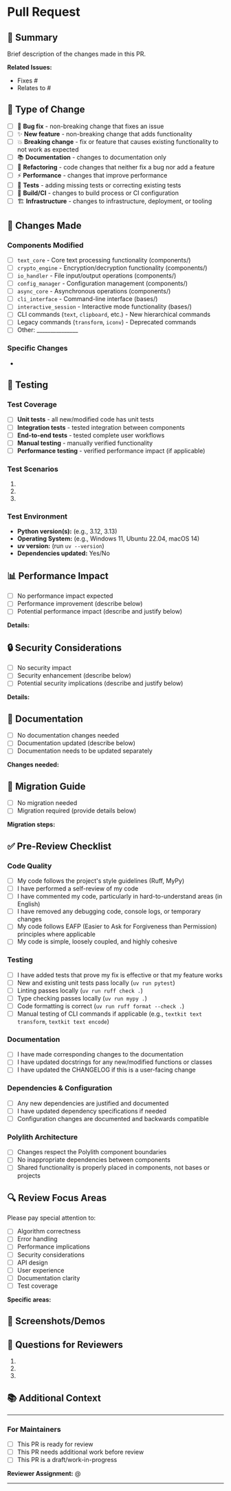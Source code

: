 # Pull Request

## 📝 Summary

<!--
Provide a clear and concise summary of your changes.
Include the motivation and context behind these changes.
Reference any related issues using keywords like "Fixes #123", "Closes #456", "Relates to #789".
-->

Brief description of the changes made in this PR.

**Related Issues:**
- Fixes #<!-- issue number -->
- Relates to #<!-- issue number -->

## 🔧 Type of Change

<!--
Select the type of change by marking the appropriate checkbox(es).
-->

- [ ] 🐛 **Bug fix** - non-breaking change that fixes an issue
- [ ] ✨ **New feature** - non-breaking change that adds functionality
- [ ] 💥 **Breaking change** - fix or feature that causes existing functionality to not work as expected
- [ ] 📚 **Documentation** - changes to documentation only
- [ ] 🔄 **Refactoring** - code changes that neither fix a bug nor add a feature
- [ ] ⚡ **Performance** - changes that improve performance
- [ ] 🧪 **Tests** - adding missing tests or correcting existing tests
- [ ] 🔧 **Build/CI** - changes to build process or CI configuration
- [ ] 🏗️ **Infrastructure** - changes to infrastructure, deployment, or tooling

## 🚀 Changes Made

<!--
Provide a more detailed description of the changes.
Use bullet points to list specific changes.
-->

### Components Modified
- [ ] `text_core` - Core text processing functionality (components/)
- [ ] `crypto_engine` - Encryption/decryption functionality (components/)
- [ ] `io_handler` - File input/output operations (components/)
- [ ] `config_manager` - Configuration management (components/)
- [ ] `async_core` - Asynchronous operations (components/)
- [ ] `cli_interface` - Command-line interface (bases/)
- [ ] `interactive_session` - Interactive mode functionality (bases/)
- [ ] CLI commands (`text`, `clipboard`, etc.) - New hierarchical commands
- [ ] Legacy commands (`transform`, `iconv`) - Deprecated commands
- [ ] Other: _______________

### Specific Changes
- <!-- List your changes here -->

## 🧪 Testing

<!--
Describe how you tested your changes.
Include details about test cases, scenarios, and verification methods.
-->

### Test Coverage
- [ ] **Unit tests** - all new/modified code has unit tests
- [ ] **Integration tests** - tested integration between components
- [ ] **End-to-end tests** - tested complete user workflows
- [ ] **Manual testing** - manually verified functionality
- [ ] **Performance testing** - verified performance impact (if applicable)

### Test Scenarios
<!--
List specific test scenarios you executed:
-->
1.
2.
3.

### Test Environment
- **Python version(s):** (e.g., 3.12, 3.13)
- **Operating System:** (e.g., Windows 11, Ubuntu 22.04, macOS 14)
- **uv version:** (run `uv --version`)
- **Dependencies updated:** Yes/No

## 📊 Performance Impact

<!--
If your changes might affect performance, please provide details.
-->

- [ ] No performance impact expected
- [ ] Performance improvement (describe below)
- [ ] Potential performance impact (describe and justify below)

**Details:**

## 🔒 Security Considerations

<!--
If your changes have security implications, describe them here.
-->

- [ ] No security impact
- [ ] Security enhancement (describe below)
- [ ] Potential security implications (describe and justify below)

**Details:**

## 📖 Documentation

<!--
Describe any documentation changes needed or made.
-->

- [ ] No documentation changes needed
- [ ] Documentation updated (describe below)
- [ ] Documentation needs to be updated separately

**Changes needed:**

## 🔄 Migration Guide

<!--
If this is a breaking change, provide migration instructions for users.
-->

- [ ] No migration needed
- [ ] Migration required (provide details below)

**Migration steps:**

## ✅ Pre-Review Checklist

<!--
Complete this checklist before requesting review.
-->

### Code Quality
- [ ] My code follows the project's style guidelines (Ruff, MyPy)
- [ ] I have performed a self-review of my code
- [ ] I have commented my code, particularly in hard-to-understand areas (in English)
- [ ] I have removed any debugging code, console logs, or temporary changes
- [ ] My code follows EAFP (Easier to Ask for Forgiveness than Permission) principles where applicable
- [ ] My code is simple, loosely coupled, and highly cohesive

### Testing
- [ ] I have added tests that prove my fix is effective or that my feature works
- [ ] New and existing unit tests pass locally (`uv run pytest`)
- [ ] Linting passes locally (`uv run ruff check .`)
- [ ] Type checking passes locally (`uv run mypy .`)
- [ ] Code formatting is correct (`uv run ruff format --check .`)
- [ ] Manual testing of CLI commands if applicable (e.g., `textkit text transform`, `textkit text encode`)

### Documentation
- [ ] I have made corresponding changes to the documentation
- [ ] I have updated docstrings for any new/modified functions or classes
- [ ] I have updated the CHANGELOG if this is a user-facing change

### Dependencies & Configuration
- [ ] Any new dependencies are justified and documented
- [ ] I have updated dependency specifications if needed
- [ ] Configuration changes are documented and backwards compatible

### Polylith Architecture
- [ ] Changes respect the Polylith component boundaries
- [ ] No inappropriate dependencies between components
- [ ] Shared functionality is properly placed in components, not bases or projects

## 🔍 Review Focus Areas

<!--
Help reviewers by highlighting areas that need special attention.
-->

Please pay special attention to:
- [ ] Algorithm correctness
- [ ] Error handling
- [ ] Performance implications
- [ ] Security considerations
- [ ] API design
- [ ] User experience
- [ ] Documentation clarity
- [ ] Test coverage

**Specific areas:**

## 📸 Screenshots/Demos

<!--
If applicable, add screenshots or demo GIFs to help illustrate the changes.
-->

## 🤔 Questions for Reviewers

<!--
List any specific questions or concerns you have about the implementation.
-->

1.
2.
3.

## 📚 Additional Context

<!--
Add any other context about the pull request here.
Include links to relevant resources, discussions, or research.
-->

---

### For Maintainers

- [ ] This PR is ready for review
- [ ] This PR needs additional work before review
- [ ] This PR is a draft/work-in-progress

**Reviewer Assignment:** @<!-- username -->

---

<!--
🎉 Thank you for contributing to the Text Processing Toolkit!
Your pull request helps make this project better for everyone.
-->